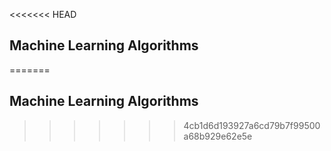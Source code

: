 <<<<<<< HEAD
##  Machine Learning Algorithms
=======
## Machine Learning Algorithms
>>>>>>> 4cb1d6d193927a6cd79b7f99500a68b929e62e5e
